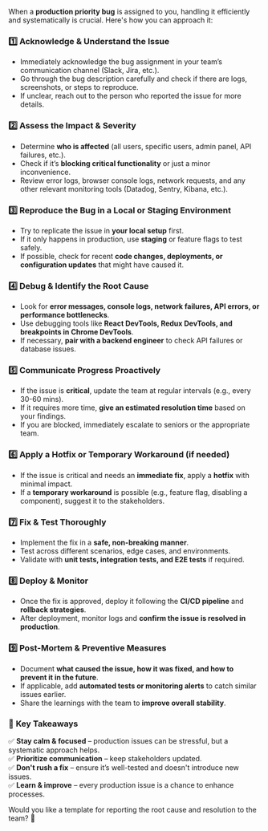 When a **production priority bug** is assigned to you, handling it efficiently and systematically is crucial. Here's how you can approach it:

### 1️⃣ **Acknowledge & Understand the Issue**  
- Immediately acknowledge the bug assignment in your team’s communication channel (Slack, Jira, etc.).  
- Go through the bug description carefully and check if there are logs, screenshots, or steps to reproduce.  
- If unclear, reach out to the person who reported the issue for more details.  

### 2️⃣ **Assess the Impact & Severity**  
- Determine **who is affected** (all users, specific users, admin panel, API failures, etc.).  
- Check if it’s **blocking critical functionality** or just a minor inconvenience.  
- Review error logs, browser console logs, network requests, and any other relevant monitoring tools (Datadog, Sentry, Kibana, etc.).  

### 3️⃣ **Reproduce the Bug in a Local or Staging Environment**  
- Try to replicate the issue in **your local setup** first.  
- If it only happens in production, use **staging** or feature flags to test safely.  
- If possible, check for recent **code changes, deployments, or configuration updates** that might have caused it.  

### 4️⃣ **Debug & Identify the Root Cause**  
- Look for **error messages, console logs, network failures, API errors, or performance bottlenecks**.  
- Use debugging tools like **React DevTools, Redux DevTools, and breakpoints in Chrome DevTools**.  
- If necessary, **pair with a backend engineer** to check API failures or database issues.  

### 5️⃣ **Communicate Progress Proactively**  
- If the issue is **critical**, update the team at regular intervals (e.g., every 30-60 mins).  
- If it requires more time, **give an estimated resolution time** based on your findings.  
- If you are blocked, immediately escalate to seniors or the appropriate team.  

### 6️⃣ **Apply a Hotfix or Temporary Workaround (if needed)**  
- If the issue is critical and needs an **immediate fix**, apply a **hotfix** with minimal impact.  
- If a **temporary workaround** is possible (e.g., feature flag, disabling a component), suggest it to the stakeholders.  

### 7️⃣ **Fix & Test Thoroughly**  
- Implement the fix in a **safe, non-breaking manner**.  
- Test across different scenarios, edge cases, and environments.  
- Validate with **unit tests, integration tests, and E2E tests** if required.  

### 8️⃣ **Deploy & Monitor**  
- Once the fix is approved, deploy it following the **CI/CD pipeline** and **rollback strategies**.  
- After deployment, monitor logs and **confirm the issue is resolved in production**.  

### 9️⃣ **Post-Mortem & Preventive Measures**  
- Document **what caused the issue, how it was fixed, and how to prevent it in the future**.  
- If applicable, add **automated tests or monitoring alerts** to catch similar issues earlier.  
- Share the learnings with the team to **improve overall stability**.  

### 🚀 **Key Takeaways**  
✅ **Stay calm & focused** – production issues can be stressful, but a systematic approach helps.  
✅ **Prioritize communication** – keep stakeholders updated.  
✅ **Don't rush a fix** – ensure it’s well-tested and doesn't introduce new issues.  
✅ **Learn & improve** – every production issue is a chance to enhance processes.  

Would you like a template for reporting the root cause and resolution to the team? 🚀
